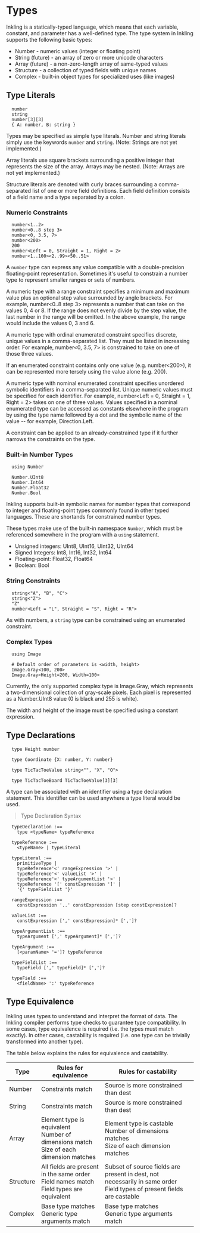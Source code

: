 # Types

Inkling is a statically-typed language, which means that each variable, constant, and parameter has a well-defined type. The type system in Inkling supports the following basic types:

* Number - numeric values (integer or floating point)
* String (future) - an array of zero or more unicode characters
* Array (future) - a non-zero-length array of same-typed values
* Structure - a collection of typed fields with unique names
* Complex - built-in object types for specialized uses (like images)

## Type Literals

```inkling2--code
  number
  string
  number[3][3]
  { A: number, B: string }
```

Types may be specified as simple type literals. Number and string literals simply use the keywords `number` and `string`. (Note: Strings are not yet implemented.)

Array literals use square brackets surrounding a positive integer that represents the size of the array. Arrays may be nested. (Note: Arrays are not yet implemented.)

Structure literals are denoted with curly braces surrounding a comma-separated list of one or more field definitions. Each field definition consists of a field name and a type separated by a colon.

### Numeric Constraints

```inkling2--code
  number<1..2>
  number<0..8 step 3>
  number<0, 3.5, 7>
  number<200>
  200
  number<Left = 0, Straight = 1, Right = 2>
  number<1..100><2..99><50..51>
```

A `number` type can express any value compatible with a double-precision floating-point representation. Sometimes it's useful to constrain a number type to represent smaller ranges or sets of numbers.

A numeric type with a range constraint specifies a minimum and maximum value plus an optional step value surrounded by angle brackets. For example, number<0..8 step 3> represents a number that can take on the values 0, 4 or 8. If the range does not evenly divide by the step value, the last number in the range will be omitted. In the above example, the range would include the values 0, 3 and 6.

A numeric type with ordinal enumerated constraint specifies discrete, unique values in a comma-separated list. They must be listed in increasing order. For example, number<0, 3.5, 7> is constrained to take on one of those three values.

If an enumerated constraint contains only one value (e.g. number<200>), it can be represented more tersely using the value alone (e.g. 200).

A numeric type with nominal enumerated constraint specifies unordered symbolic identifiers in a comma-separated list. Unique numeric values must be specified for each identifier. For example,  number<Left = 0, Straight = 1, Right = 2> takes on one of three values. Values specified in a nominal enumerated type can be accessed as constants elsewhere in the program by using the type name followed by a dot and the symbolic name of the value -- for example, Direction.Left.

A constraint can be applied to an already-constrained type if it further narrows the constraints on the type.

### Built-in Number Types

```inkling2--code
  using Number
```

```inkling2--code
  Number.UInt8
  Number.Int64
  Number.Float32
  Number.Bool
```

Inkling supports built-in symbolic names for number types that correspond to integer and floating-point types commonly found in other typed languages. These are shortands for constrained number types.

These types make use of the built-in namespace `Number`, which must be referenced somewhere in the program with a `using` statement.

*	Unsigned integers: UInt8, UInt16, UInt32, UInt64
*	Signed Integers: Int8, Int16, Int32, Int64
*	Floating-point: Float32, Float64
*	Boolean: Bool

### String Constraints

```inkling2--code
  string<"A", "B", "C">
  string<"Z">
  "Z"
  number<Left = "L", Straight = "S", Right = "R">
```

As with numbers, a `string` type can be constrained using an enumerated constraint.

### Complex Types

```inkling2--code
  using Image
```

```inkling2--code
  # Default order of parameters is <width, height>
  Image.Gray<100, 200>
  Image.Gray<Height=200, Width=100>
```

Currently, the only supported complex type is Image.Gray, which represents a two-dimensional collection of gray-scale pixels. Each pixel is represented as a Number.UInt8 value (0 is black and 255 is white).

The width and height of the image must be specified using a constant expression.

## Type Declarations
```inkling2--code
  type Height number

  type Coordinate {X: number, Y: number}

  type TicTacToeValue string<"", "X", "O">

  type TicTacToeBoard TicTacToeValue[3][3]
```

A type can be associated with an identifier using a type declaration statement. This identifier can be used anywhere a type literal would be used.

> Type Declaration Syntax

```inkling2--syntax
  typeDeclaration :==
    type <typeName> typeReference

  typeReference :==
    <typeName> | typeLiteral

  typeLiteral :==
    primitiveType |
    typeReference'<' rangeExpression '>' |
    typeReference'<' valueList '>' |
    typeReference'<' typeArgumentList '>' |
    typeReference '[' constExpression ']' |
    '{' typeFieldList '}'

  rangeExpression :==
    constExpression '..' constExpression [step constExpression]?

  valueList :==
    constExpression [',' constExpression]* [',']?

  typeArgumentList :==
    typeArgument [',' typeArgument]* [',']?

  typeArgument :==
    [<paramName> '=']? typeReference

  typeFieldList :==
    typeField [',' typeField]* [',']?

  typeField :==
    <fieldName> ':' typeReference
```

## Type Equivalence

Inkling uses types to understand and interpret the format of data. The Inkling compiler performs type checks to guarantee type compatibility. In some cases, type equivalence is required (i.e. the types must match exactly). In other cases, castability is required (i.e. one type can be trivially transformed into another type).

The table below explains the rules for equivalence and castability.

  Type      |  Rules for equivalence  |  Rules for castability
----------- | ----------------------- | ----------------------- 
Number | Constraints match | Source is more constrained than dest
String | Constraints match | Source is more constrained than dest
Array  | Element type is equivalent<br> Number of dimensions match<br> Size of each dimension matches | Element type is castable<br> Number of dimensions matches<br> Size of each dimension matches
Structure | All fields are present in the same order<br> Field names match<br> Field types are equivalent | Subset of source fields are present in dest, not necessarily in same order<br> Field types of present fields are castable
Complex | Base type matches<br> Generic type arguments match | Base type matches<br> Generic type arguments match

